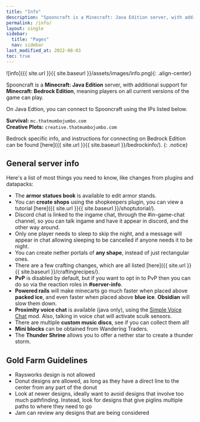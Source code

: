```yaml
---
title: "Info"
description: "Spooncraft is a Minecraft: Java Edition server, with additional support for Minecraft: Bedrock Edition, meaning players on all current versions of the game can play."
permalink: /info/
layout: single
sidebar:
  title: "Pages"
  nav: sidebar
last_modified_at: 2022-08-03
toc: true
---
```


![info]({{ site.url }}{{ site.baseurl }}/assets/images/info.png){: .align-center}

Spooncraft is a **Minecraft: Java Edition** server, with additional support for **Minecraft: Bedrock Edition**, meaning players on all current versions of the game can play.

On Java Edtion, you can connect to Spooncraft using the IPs listed below.

**Survival:** `mc.thatmumbojumbo.com` \
**Creative Plots:** `creative.thatmumbojumbo.com`

Bedrock specific info, and instructions for connecting on Bedrock Edition can be found [here]({{ site.url }}{{ site.baseurl }}/bedrockinfo/).
{: .notice}

## General server info

Here's a list of most things you need to know, like changes from plugins and datapacks:
- The **armor statues book** is available to edit armor stands.
- You can **create shops** using the shopkeepers plugin, you can view a tutorial [here]({{ site.url }}{{ site.baseurl }}/shoptutorial/).
- Discord chat is linked to the ingame chat, through the #in-game-chat channel, so you can talk ingame and have it appear in discord, and the other way around.
- Only one player needs to sleep to skip the night, and a message will appear in chat allowing sleeping to be cancelled if anyone needs it to be night.
- You can create nether portals of **any shape**, instead of just rectangular ones.
- There are a few crafting changes, which are all listed [here]({{ site.url }}{{ site.baseurl }}/craftingrecipes/).
- **PvP** is disabled by default, but if you want to opt in to PvP then you can do so via the reaction roles in **#server-info**.
- **Powered rails** will make minecarts go much faster when placed above **packed ice**, and even faster when placed above **blue ice**. **Obsidian** will slow them down.
- **Proximity voice chat** is available (java only), using the [Simple Voice Chat](https://www.curseforge.com/minecraft/mc-mods/simple-voice-chat) mod. Also, talking in voice chat will activate sculk sensors.
- There are multiple **custom music discs**, see if you can collect them all!
- **Mini blocks** can be obtained from Wandering Traders.
- The **Thunder Shrine** allows you to offer a nether star to create a thunder storm.

## Gold Farm Guidelines
- Raysworks design is not allowed
- Donut designs are allowed, as long as they have a direct line to the center from any part of the donut
- Look at newer designs, ideally want to avoid designs that involve too much pathfinding. Instead, look for designs that give piglins multiple paths to where they need to go
- Jam can review any designs that are being considered